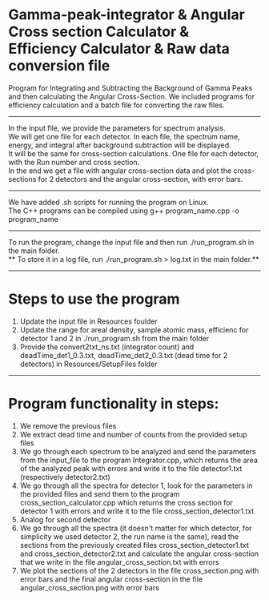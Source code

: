 # Gamma-peak-integrator & Angular Cross section Calculator & Efficiency Calculator & Raw data conversion file
Program for Integrating and Subtracting the Background of Gamma Peaks and then calculating the Angular Cross-Section.
We included programs for efficiency calculation and a batch file for converting the raw files.

----------------------------------------------------------------------------------------------------------------------------------------------------------------------------------------------------------------

In the input file, we provide the parameters for spectrum analysis.  
We will get one file for each detector. In each file, the spectrum name, energy, and integral after background subtraction will be displayed.  
It will be the same for cross-section calculations. One file for each detector, with the Run number and cross section.  
In the end we get a file with angular cross-section data and plot the cross-sections for 2 detectors and the angular cross-section, with error bars.  

----------------------------------------------------------------------------------------------------------------------------------------------------------------------------------------------------------------

We have added .sh scripts for running the program on Linux.  
The C++ programs can be compiled using g++ program_name.cpp -o program_name  

----------------------------------------------------------------------------------------------------------------------------------------------------------------------------------------------------------------

To run the program, change the input file and then run ./run_program.sh in the main folder.  
** To store it in a log file, run ./run_program.sh > log.txt in the main folder.**  

----------------------------------------------------------------------------------------------------------------------------------------------------------------------------------------------------------------

# Steps to use the program

1. Update the input file in Resources foulder
2. Update the range for areal density, sample atomic mass, efficienc for detector 1 and 2 in ./run_program.sh from the main folder
3. Provide the convert2txt_ns.txt (integrator count) and deadTime_det1_0.3.txt, deadTime_det2_0.3.txt (dead time for 2 detectors) in Resources/SetupFiles folder
   
----------------------------------------------------------------------------------------------------------------------------------------------------------------------------------------------------------------

# Program functionality in steps:

1. We remove the previous files
2. We extract dead time and number of counts from the provided setup files
3. We go through each spectrum to be analyzed and send the parameters from the input_file to the program Integrator.cpp, which returns the area of the analyzed peak with errors and write it to the file detector1.txt (respectively detector2.txt)
4. We go through all the spectra for detector 1, look for the parameters in the provided files and send them to the program cross_section_calculator.cpp which returns the cross section for detector 1 with errors and write it to the file cross_section_detector1.txt
5. Analog for second detector
6. We go through all the spectra (it doesn't matter for which detector, for simplicity we used detector 2, the run name is the same), read the sections from the previously created files cross_section_detector1.txt and cross_section_detector2.txt and calculate the angular cross-section that we write in the file angular_cross_section.txt with errors
7. We plot the sections of the 2 detectors in the file cross_section.png with error bars and the final angular cross-section in the file angular_cross_section.png with error bars
